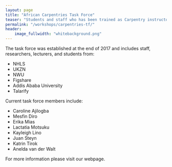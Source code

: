 ```yaml
---
layout: page
title: "African Carpentries Task Force"
teaser: "Students and staff who has been trained as Carpentry instructors will be able to sign up for various mentorship opportunities offered by the Carpentry community and specifically by the newly established African Carpentries Task Force."
permalink: "/workshops/carpentries-tf/"
header:
    image_fullwidth: "whitebackground.png"
---
```


The task force was established at the end of 2017 and includes staff, researchers, lecturers, and students from:

- NHLS
- UKZN
- NWU
- Figshare
- Addis Ababa University
- Talarify

Current task force members include:

  - Caroline Ajilogba
  - Mesfin Diro
  - Erika Mias
  - Lactatia Motsuku
  - Kayleigh Lino
  - Juan Steyn
  - Katrin Tirok
  - Anelda van der Walt

For more information please visit our webpage.
